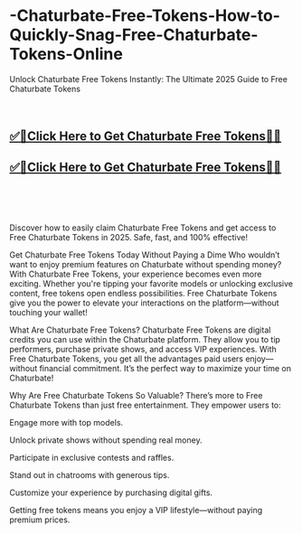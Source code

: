 # -Chaturbate-Free-Tokens-How-to-Quickly-Snag-Free-Chaturbate-Tokens-Online


Unlock Chaturbate Free Tokens Instantly: The Ultimate 2025 Guide to Free Chaturbate Tokens
<br><br><br>
<b><h2><a href="https://searchoptima.org/free-chaturbate-tokens/">✅🎯Click Here to Get Chaturbate Free Tokens🎯✅</a>

</h2></b>

<b><h2><a href="https://searchoptima.org/free-chaturbate-tokens/">✅🎯Click Here to Get Chaturbate Free Tokens🎯✅</a>

</h2></b> <br><br><br>

Discover how to easily claim Chaturbate Free Tokens and get access to Free Chaturbate Tokens in 2025. Safe, fast, and 100% effective!

Get Chaturbate Free Tokens Today Without Paying a Dime
Who wouldn’t want to enjoy premium features on Chaturbate without spending money? With Chaturbate Free Tokens, your experience becomes even more exciting. Whether you're tipping your favorite models or unlocking exclusive content, free tokens open endless possibilities. Free Chaturbate Tokens give you the power to elevate your interactions on the platform—without touching your wallet!

What Are Chaturbate Free Tokens?
Chaturbate Free Tokens are digital credits you can use within the Chaturbate platform. They allow you to tip performers, purchase private shows, and access VIP experiences. With Free Chaturbate Tokens, you get all the advantages paid users enjoy—without financial commitment. It’s the perfect way to maximize your time on Chaturbate!

Why Are Free Chaturbate Tokens So Valuable?
There’s more to Free Chaturbate Tokens than just free entertainment. They empower users to:

Engage more with top models.

Unlock private shows without spending real money.

Participate in exclusive contests and raffles.

Stand out in chatrooms with generous tips.

Customize your experience by purchasing digital gifts.

Getting free tokens means you enjoy a VIP lifestyle—without paying premium prices.
